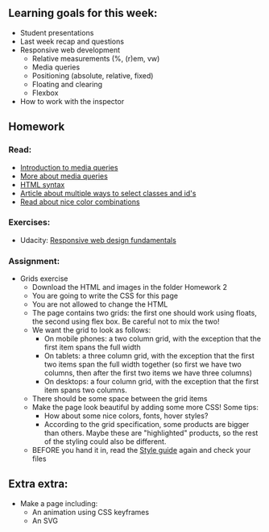 ## Learning goals for this week:
 * Student presentations
 * Last week recap and questions
 * Responsive web development
    * Relative measurements (%, (r)em, vw)
    * Media queries
    * Positioning (absolute, relative, fixed)
    * Floating and clearing
    * Flexbox
 * How to work with the inspector

## Homework

### Read:
 * <a href="https://teamtreehouse.com/library/css3/media-queries/introduction" target="_blank">Introduction to media queries</a>
 * <a href="https://css-tricks.com/css-media-queries/" target="_blank">More about media queries</a>
 * <a href="http://www.w3schools.com/html/html5_syntax.asp" target="_blank">HTML syntax</a>
 * <a href="https://css-tricks.com/multiple-class-id-selectors/" target="_blank">Article about multiple ways to select classes and id's</a>
 * <a href="http://www.colorcombos.com/index.html" target="_blank">Read about nice color combinations</a>

### Exercises:
 * Udacity: <a href="https://www.udacity.com/course/responsive-web-design-fundamentals--ud893" target="_blank">Responsive web design fundamentals</a>

### Assignment:
 * Grids exercise
    * Download the HTML and images in the folder Homework 2
    * You are going to write the CSS for this page
    * You are not allowed to change the HTML
    * The page contains two grids: the first one should work using floats, the second using flex box. Be careful not to mix the two!
    * We want the grid to look as follows:
      * On mobile phones: a two column grid, with the exception that the first item spans the full width
      * On tablets: a three column grid, with the exception that the first two items span the full width together (so first we have two columns, then after the first two items we have three columns)
      * On desktops: a four column grid, with the exception that the first item spans two columns.
    * There should be some space between the grid items
    * Make the page look beautiful by adding some more CSS! Some tips:
      * How about some nice colors, fonts, hover styles?
      * According to the grid specification, some products are bigger than others. Maybe these are "highlighted" products, so the rest of the styling could also be different.
    * BEFORE you hand it in, read the <a href="http://www.w3schools.com/html/html5_syntax.asp" target="_blank">Style guide</a> again and check your files

## Extra extra:

* Make a page including:
    * An animation using CSS keyframes
    * An SVG
